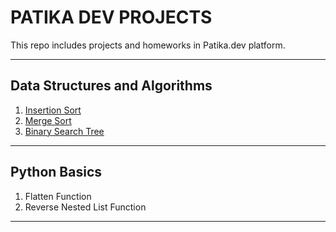 # PATIKA DEV PROJECTS
This repo includes projects and homeworks in Patika.dev platform.

----
## Data Structures and Algorithms
1. [Insertion Sort](https://github.com/alihan-aykanat/Patika_Dev_Projects/tree/main/data_structures_and_algorithms/Insertion%20Sort)
2. [Merge Sort](https://github.com/alihan-aykanat/Patika_Dev_Projects/tree/main/data_structures_and_algorithms/Merge%20Sort)
3. [Binary Search Tree](https://github.com/alihan-aykanat/Patika_Dev_Projects/tree/main/data_structures_and_algorithms/Binary%20Search%20Tree)
-----
## Python Basics
1. Flatten Function
2. Reverse Nested List Function
------



